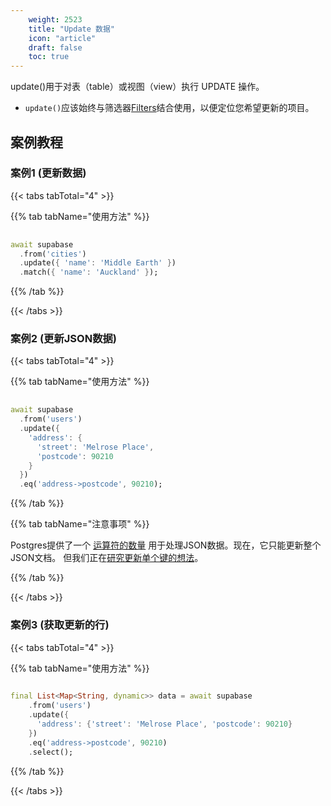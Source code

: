 ```yaml
---
    weight: 2523
    title: "Update 数据"
    icon: "article"
    draft: false
    toc: true
---
```


update()用于对表（table）或视图（view）执行 UPDATE 操作。


* `update()`应该始终与筛选器[Filters](/docs/app/SDKdocs/dartdatabase/using-filters)结合使用，以便定位您希望更新的项目。


## 案例教程
### 案例1 (更新数据)

{{< tabs tabTotal="4" >}}

  
  
  
  
{{% tab tabName="使用方法" %}}



```dart
                                                                              
await supabase
  .from('cities')
  .update({ 'name': 'Middle Earth' })
  .match({ 'name': 'Auckland' });
```


{{% /tab %}}


{{< /tabs >}}


### 案例2 (更新JSON数据)

{{< tabs tabTotal="4" >}}

  
  
  
  
{{% tab tabName="使用方法" %}}



```dart
                                                                              
await supabase
  .from('users')
  .update({
    'address': {
      'street': 'Melrose Place',
      'postcode': 90210
    }
  })
  .eq('address->postcode', 90210);
```


{{% /tab %}}

{{% tab tabName="注意事项" %}}



Postgres提供了一个 
[运算符的数量](https://www.postgresql.org/docs/current/functions-json.html) 
用于处理JSON数据。现在，它只能更新整个JSON文档。
但我们正在[研究更新单个键的想法](https://github.com/PostgREST/postgrest/issues/465)。




{{% /tab %}}


{{< /tabs >}}


### 案例3 (获取更新的行)

{{< tabs tabTotal="4" >}}

  
  
  
  
{{% tab tabName="使用方法" %}}



```dart
                                                                              
final List<Map<String, dynamic>> data = await supabase
    .from('users')
    .update({
      'address': {'street': 'Melrose Place', 'postcode': 90210}
    })
    .eq('address->postcode', 90210)
    .select();
```


{{% /tab %}}

{{< /tabs >}}
